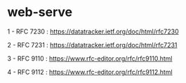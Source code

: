  # web-serve

1 - RFC 7230 : https://datatracker.ietf.org/doc/html/rfc7230

2 - RFC 7231 : https://datatracker.ietf.org/doc/html/rfc7231

3 - RFC 9110 : https://www.rfc-editor.org/rfc/rfc9110.html

4 - RFC 9112 : https://www.rfc-editor.org/rfc/rfc9112.html


